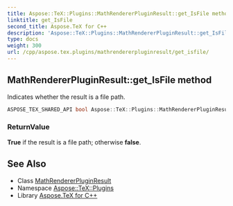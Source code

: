 ```yaml
---
title: Aspose::TeX::Plugins::MathRendererPluginResult::get_IsFile method
linktitle: get_IsFile
second_title: Aspose.TeX for C++
description: 'Aspose::TeX::Plugins::MathRendererPluginResult::get_IsFile method. Indicates whether the result is a file path in C++.'
type: docs
weight: 300
url: /cpp/aspose.tex.plugins/mathrendererpluginresult/get_isfile/
---
```

## MathRendererPluginResult::get_IsFile method


Indicates whether the result is a file path.

```cpp
ASPOSE_TEX_SHARED_API bool Aspose::TeX::Plugins::MathRendererPluginResult::get_IsFile() override
```


### ReturnValue

**True** if the result is a file path; otherwise **false**.

## See Also

* Class [MathRendererPluginResult](../)
* Namespace [Aspose::TeX::Plugins](../../)
* Library [Aspose.TeX for C++](../../../)

